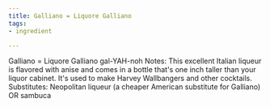 ```yaml
---
title: Galliano = Liquore Galliano
tags:
- ingredient

---
```

Galliano = Liquore Galliano gal-YAH-noh Notes: This excellent Italian liqueur is flavored with anise and comes in a bottle that's one inch taller than your liquor cabinet. It's used to make Harvey Wallbangers and other cocktails. Substitutes: Neopolitan liqueur (a cheaper American substitute for Galliano) OR sambuca
